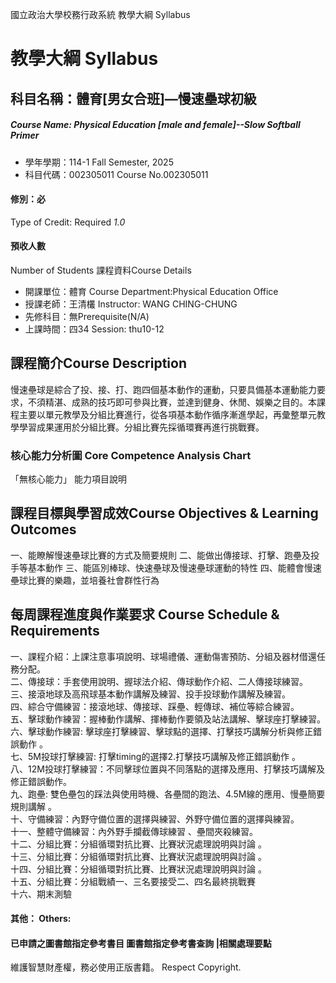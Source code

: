國立政治大學校務行政系統 教學大綱 Syllabus
# 教學大綱 Syllabus
##  科目名稱：體育[男女合班]—慢速壘球初級 
#####  Course Name: Physical Education [male and female]--Slow Softball Primer
  * 學年學期：114-1 Fall Semester, 2025 
  * 科目代碼：002305011 Course No.002305011
#### 修別：必
Type of Credit: Required 
_1.0_
#### 預收人數
Number of Students
課程資料Course Details
  * 開課單位：體育 Course Department:Physical Education Office 
  * 授課老師：王清欉 Instructor: WANG CHING-CHUNG 
  * 先修科目：無Prerequisite(N/A)
  * 上課時間：四34 Session: thu10-12
##  課程簡介Course Description
慢速壘球是綜合了投、接、打、跑四個基本動作的運動，只要具備基本運動能力要求，不須精湛、成熟的技巧即可參與比賽，並達到健身、休閒、娛樂之目的。本課程主要以單元教學及分組比賽進行，從各項基本動作循序漸進學起，再彙整單元教學學習成果運用於分組比賽。分組比賽先採循環賽再進行挑戰賽。
###  核心能力分析圖 Core Competence Analysis Chart
「無核心能力」 
能力項目說明
##  課程目標與學習成效Course Objectives & Learning Outcomes 
一、能瞭解慢速壘球比賽的方式及簡要規則
二、能做出傳接球、打擊、跑壘及投手等基本動作
三、能區別棒球、快速壘球及慢速壘球運動的特性
四、能體會慢速壘球比賽的樂趣，並培養社會群性行為
##  每周課程進度與作業要求 Course Schedule & Requirements
一、課程介紹：上課注意事項說明、球場禮儀、運動傷害預防、分組及器材借還任務分配。   
二、傳接球：手套使用說明、握球法介紹、傳球動作介紹、二人傳接球練習。  
三、接滾地球及高飛球基本動作講解及練習、投手投球動作講解及練習。   
四、綜合守備練習：接滾地球、傳接球、踩壘、輕傳球、補位等綜合練習。   
五、擊球動作練習：握棒動作講解、揮棒動作要領及站法講解、擊球座打擊練習。  
六、擊球動作練習: 擊球座打擊練習、擊球點的選擇、打擊技巧講解分析與修正錯誤動作 。  
七、5M投球打擊練習: 打擊timing的選擇2.打擊技巧講解及修正錯誤動作 。   
八、12M投球打擊練習：不同擊球位置與不同落點的選擇及應用、打擊技巧講解及修正錯誤動作。  
九、跑壘: 雙色壘包的踩法與使用時機、各壘間的跑法、4.5M線的應用、慢壘簡要規則講解 。   
十、守備練習：內野守備位置的選擇與練習、外野守備位置的選擇與練習。   
十一、整體守備練習：內外野手攔截傳球練習 、壘間夾殺練習。  
十二、分組比賽：分組循環對抗比賽、比賽狀況處理說明與討論 。  
十三、分組比賽：分組循環對抗比賽、比賽狀況處理說明與討論 。  
十四、分組比賽：分組循環對抗比賽、比賽狀況處理說明與討論 。  
十五、分組比賽：分組戰績一、三名要接受二、四名最終挑戰賽  
十六、期末測驗  
####  其他： Others:
####  已申請之圖書館指定參考書目  圖書館指定參考書查詢 |相關處理要點
維護智慧財產權，務必使用正版書籍。 Respect Copyright.